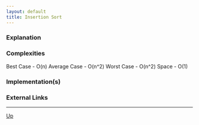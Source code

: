 ```yaml
---
layout: default
title: Insertion Sort
---
```


### Explanation

### Complexities

Best Case - O(n)
Average Case - O(n^2)
Worst Case - O(n^2)
Space - O(1)

### Implementation(s)

### External Links

---

[Up](./README.md)

